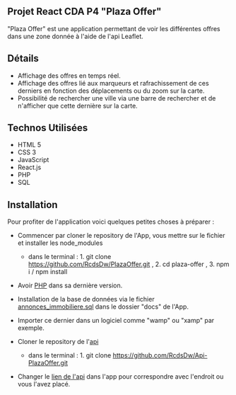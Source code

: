 ## Projet React CDA P4 "Plaza Offer"

"Plaza Offer" est une application permettant de voir les différentes offres dans une zone donnée à l'aide de l'api Leaflet.


## Détails

- Affichage des offres en temps réel.
- Affichage des offres lié aux marqueurs et rafrachissement de ces derniers en fonction des déplacements ou du zoom sur la carte.
- Possibilité de rechercher une ville via une barre de rechercher et de n'afficher que cette dernière sur la carte.

## Technos Utilisées

- HTML 5
- CSS 3
- JavaScript
- React.js
- PHP
- SQL

## Installation

Pour profiter de l'application voici quelques petites choses à préparer : 

- Commencer par cloner le repository de l'App, vous mettre sur le fichier et installer les node_modules 
    - dans le terminal :  1. git clone https://github.com/RcdsDw/PlazaOffer.git ,
                          2. cd plaza-offer ,
                          3. npm i / npm install

- Avoir [PHP](https://fr.legacy.reactjs.org/docs/getting-started.html) dans sa dernière version.

- Installation de la base de données via le fichier [annonces_immobiliere.sql](https://github.com/RcdsDw/PlazaOffer/blob/main/docs/annonces_immobiliere.sql) dans le dossier "docs" de l'App.

- Importer ce dernier dans un logiciel comme "wamp" ou "xamp" par exemple.

- Cloner le repository de l'[api](https://github.com/RcdsDw/Api-PlazaOffer/tree/main) 
    - dans le terminal :
            1. git clone https://github.com/RcdsDw/Api-PlazaOffer.git

- Changer le [lien de l'api](https://github.com/RcdsDw/PlazaOffer/blob/main/src/datas/datas.jsx) dans l'app pour correspondre avec l'endroit ou vous l'avez placé.